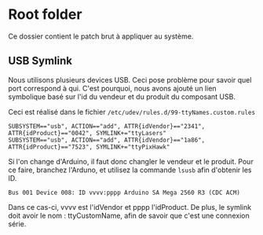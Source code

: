 Root folder
============

Ce dossier contient le patch brut à appliquer au système.

USB Symlink
------------

Nous utilisons plusieurs devices USB. Ceci pose problème pour savoir quel port correspond à qui. C'est pourquoi, nous avons ajouté un lien symbolique basé sur l'id du vendeur et du produit du composant USB.

Ceci est réalisé dans le fichier `/etc/udev/rules.d/99-ttyNames.custom.rules`

    SUBSYSTEM=="usb", ACTION=="add", ATTR{idVendor}=="2341", ATTR{idProduct}=="0042", SYMLINK+="ttyLasers"
    SUBSYSTEM=="usb", ACTION=="add", ATTR{idVendor}=="1a86", ATTR{idProduct}=="7523", SYMLINK+="ttyPixHawk"

Si l'on change d'Arduino, il faut donc changler le vendeur et le produit. Pour ce faire, branchez l'Arduno, et utilisez la commande `lsusb` afin d'obtenir les ID. 

    Bus 001 Device 008: ID vvvv:pppp Arduino SA Mega 2560 R3 (CDC ACM)

Dans ce cas-ci, vvvv est l'idVendor et pppp l'idProduct. De plus, le symlink doit avoir le nom : ttyCustomName, afin de savoir que c'est une connexion série.